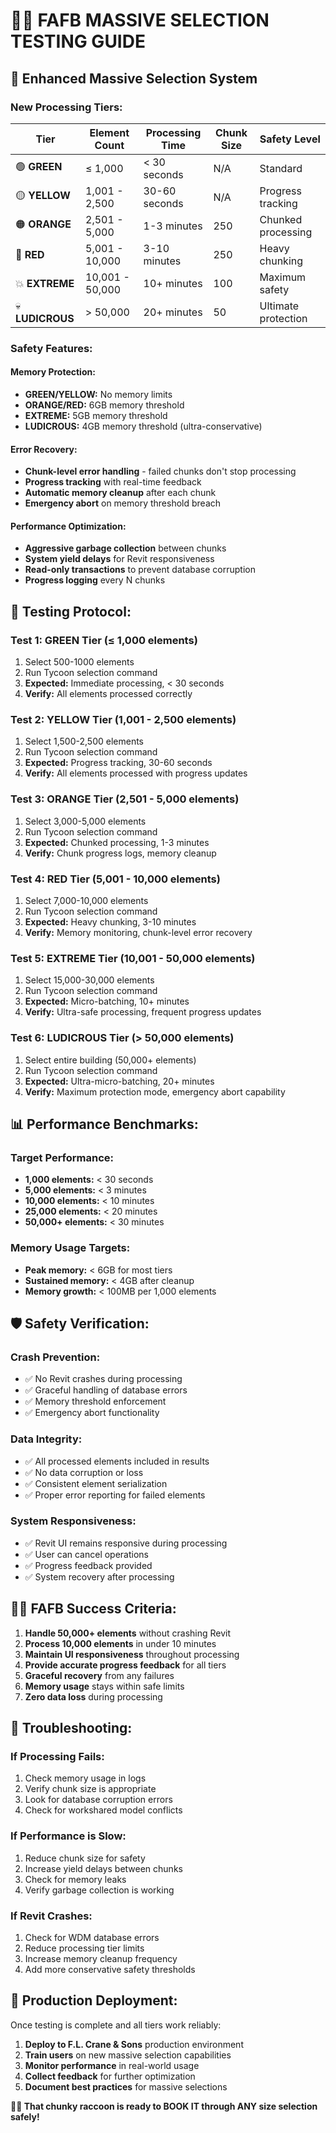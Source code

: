 # 🦝💨 FAFB MASSIVE SELECTION TESTING GUIDE

## 🚀 **Enhanced Massive Selection System**

### **New Processing Tiers:**

| Tier | Element Count | Processing Time | Chunk Size | Safety Level |
|------|---------------|----------------|------------|--------------|
| 🟢 **GREEN** | ≤ 1,000 | < 30 seconds | N/A | Standard |
| 🟡 **YELLOW** | 1,001 - 2,500 | 30-60 seconds | N/A | Progress tracking |
| 🟠 **ORANGE** | 2,501 - 5,000 | 1-3 minutes | 250 | Chunked processing |
| 🔴 **RED** | 5,001 - 10,000 | 3-10 minutes | 250 | Heavy chunking |
| 💥 **EXTREME** | 10,001 - 50,000 | 10+ minutes | 100 | Maximum safety |
| 💀 **LUDICROUS** | > 50,000 | 20+ minutes | 50 | Ultimate protection |

### **Safety Features:**

#### **Memory Protection:**
- **GREEN/YELLOW:** No memory limits
- **ORANGE/RED:** 6GB memory threshold
- **EXTREME:** 5GB memory threshold  
- **LUDICROUS:** 4GB memory threshold (ultra-conservative)

#### **Error Recovery:**
- **Chunk-level error handling** - failed chunks don't stop processing
- **Progress tracking** with real-time feedback
- **Automatic memory cleanup** after each chunk
- **Emergency abort** on memory threshold breach

#### **Performance Optimization:**
- **Aggressive garbage collection** between chunks
- **System yield delays** for Revit responsiveness
- **Read-only transactions** to prevent database corruption
- **Progress logging** every N chunks

## 🧪 **Testing Protocol:**

### **Test 1: GREEN Tier (≤ 1,000 elements)**
1. Select 500-1000 elements
2. Run Tycoon selection command
3. **Expected:** Immediate processing, < 30 seconds
4. **Verify:** All elements processed correctly

### **Test 2: YELLOW Tier (1,001 - 2,500 elements)**
1. Select 1,500-2,500 elements  
2. Run Tycoon selection command
3. **Expected:** Progress tracking, 30-60 seconds
4. **Verify:** All elements processed with progress updates

### **Test 3: ORANGE Tier (2,501 - 5,000 elements)**
1. Select 3,000-5,000 elements
2. Run Tycoon selection command
3. **Expected:** Chunked processing, 1-3 minutes
4. **Verify:** Chunk progress logs, memory cleanup

### **Test 4: RED Tier (5,001 - 10,000 elements)**
1. Select 7,000-10,000 elements
2. Run Tycoon selection command
3. **Expected:** Heavy chunking, 3-10 minutes
4. **Verify:** Memory monitoring, chunk-level error recovery

### **Test 5: EXTREME Tier (10,001 - 50,000 elements)**
1. Select 15,000-30,000 elements
2. Run Tycoon selection command
3. **Expected:** Micro-batching, 10+ minutes
4. **Verify:** Ultra-safe processing, frequent progress updates

### **Test 6: LUDICROUS Tier (> 50,000 elements)**
1. Select entire building (50,000+ elements)
2. Run Tycoon selection command
3. **Expected:** Ultra-micro-batching, 20+ minutes
4. **Verify:** Maximum protection mode, emergency abort capability

## 📊 **Performance Benchmarks:**

### **Target Performance:**
- **1,000 elements:** < 30 seconds
- **5,000 elements:** < 3 minutes
- **10,000 elements:** < 10 minutes
- **25,000 elements:** < 20 minutes
- **50,000+ elements:** < 30 minutes

### **Memory Usage Targets:**
- **Peak memory:** < 6GB for most tiers
- **Sustained memory:** < 4GB after cleanup
- **Memory growth:** < 100MB per 1,000 elements

## 🛡️ **Safety Verification:**

### **Crash Prevention:**
- ✅ No Revit crashes during processing
- ✅ Graceful handling of database errors
- ✅ Memory threshold enforcement
- ✅ Emergency abort functionality

### **Data Integrity:**
- ✅ All processed elements included in results
- ✅ No data corruption or loss
- ✅ Consistent element serialization
- ✅ Proper error reporting for failed elements

### **System Responsiveness:**
- ✅ Revit UI remains responsive during processing
- ✅ User can cancel operations
- ✅ Progress feedback provided
- ✅ System recovery after processing

## 🦝💨 **FAFB Success Criteria:**

1. **Handle 50,000+ elements** without crashing Revit
2. **Process 10,000 elements** in under 10 minutes
3. **Maintain UI responsiveness** throughout processing
4. **Provide accurate progress feedback** for all tiers
5. **Graceful recovery** from any failures
6. **Memory usage** stays within safe limits
7. **Zero data loss** during processing

## 🔧 **Troubleshooting:**

### **If Processing Fails:**
1. Check memory usage in logs
2. Verify chunk size is appropriate
3. Look for database corruption errors
4. Check for workshared model conflicts

### **If Performance is Slow:**
1. Reduce chunk size for safety
2. Increase yield delays between chunks
3. Check for memory leaks
4. Verify garbage collection is working

### **If Revit Crashes:**
1. Check for WDM database errors
2. Reduce processing tier limits
3. Increase memory cleanup frequency
4. Add more conservative safety thresholds

## 🎯 **Production Deployment:**

Once testing is complete and all tiers work reliably:

1. **Deploy to F.L. Crane & Sons** production environment
2. **Train users** on new massive selection capabilities
3. **Monitor performance** in real-world usage
4. **Collect feedback** for further optimization
5. **Document best practices** for massive selections

**🦝💨 That chunky raccoon is ready to BOOK IT through ANY size selection safely!**
